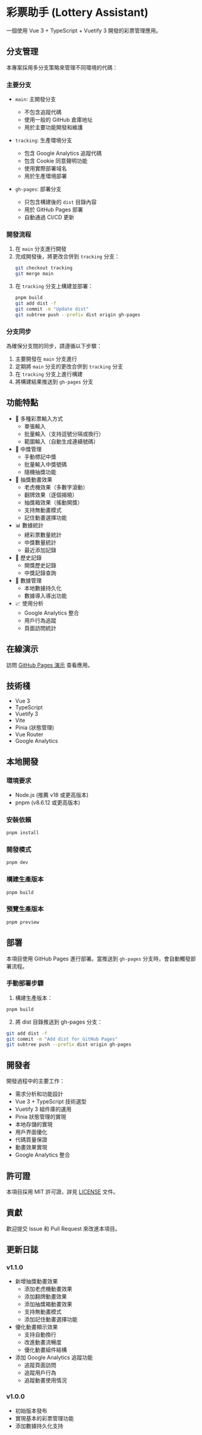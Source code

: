 # 彩票助手 (Lottery Assistant)

一個使用 Vue 3 + TypeScript + Vuetify 3 開發的彩票管理應用。

## 分支管理

本專案採用多分支策略來管理不同環境的代碼：

### 主要分支

- `main`: 主開發分支
  - 不包含追蹤代碼
  - 使用一般的 GitHub 倉庫地址
  - 用於主要功能開發和維護

- `tracking`: 生產環境分支
  - 包含 Google Analytics 追蹤代碼
  - 包含 Cookie 同意聲明功能
  - 使用實際部署域名
  - 用於生產環境部署

- `gh-pages`: 部署分支
  - 只包含構建後的 `dist` 目錄內容
  - 用於 GitHub Pages 部署
  - 自動通過 CI/CD 更新

### 開發流程

1. 在 `main` 分支進行開發
2. 完成開發後，將更改合併到 `tracking` 分支：
   ```bash
   git checkout tracking
   git merge main
   ```
3. 在 `tracking` 分支上構建並部署：
   ```bash
   pnpm build
   git add dist -f
   git commit -m "Update dist"
   git subtree push --prefix dist origin gh-pages
   ```

### 分支同步

為確保分支間的同步，請遵循以下步驟：

1. 主要開發在 `main` 分支進行
2. 定期將 `main` 分支的更改合併到 `tracking` 分支
3. 在 `tracking` 分支上進行構建
4. 將構建結果推送到 `gh-pages` 分支

## 功能特點

- 🎫 多種彩票輸入方式
  - 單張輸入
  - 批量輸入（支持逗號分隔或換行）
  - 範圍輸入（自動生成連續號碼）
- 🎯 中獎管理
  - 手動標記中獎
  - 批量輸入中獎號碼
  - 隨機抽獎功能
- 🎪 抽獎動畫效果
  - 老虎機效果（多數字滾動）
  - 翻牌效果（逐個揭曉）
  - 抽獎箱效果（搖動開獎）
  - 支持無動畫模式
  - 記住動畫選擇功能
- 📊 數據統計
  - 總彩票數量統計
  - 中獎數量統計
  - 最近添加記錄
- 📝 歷史記錄
  - 開獎歷史記錄
  - 中獎記錄查詢
- 💾 數據管理
  - 本地數據持久化
  - 數據導入導出功能
- 📈 使用分析
  - Google Analytics 整合
  - 用戶行為追蹤
  - 頁面訪問統計

## 在線演示

訪問 [GitHub Pages 演示](https://abab5601.github.io/choujiangzhushou/) 查看應用。

## 技術棧

- Vue 3
- TypeScript
- Vuetify 3
- Vite
- Pinia (狀態管理)
- Vue Router
- Google Analytics

## 本地開發

### 環境要求

- Node.js (推薦 v18 或更高版本)
- pnpm (v8.6.12 或更高版本)

### 安裝依賴

```bash
pnpm install
```

### 開發模式

```bash
pnpm dev
```

### 構建生產版本

```bash
pnpm build
```

### 預覽生產版本

```bash
pnpm preview
```

## 部署

本項目使用 GitHub Pages 進行部署。當推送到 `gh-pages` 分支時，會自動觸發部署流程。

### 手動部署步驟

1. 構建生產版本：
```bash
pnpm build
```

2. 將 dist 目錄推送到 gh-pages 分支：
```bash
git add dist -f
git commit -m "Add dist for GitHub Pages"
git subtree push --prefix dist origin gh-pages
```

## 開發者

開發過程中的主要工作：
- 需求分析和功能設計
- Vue 3 + TypeScript 技術選型
- Vuetify 3 組件庫的運用
- Pinia 狀態管理的實現
- 本地存儲的實現
- 用戶界面優化
- 代碼質量保證
- 動畫效果實現
- Google Analytics 整合

## 許可證

本項目採用 MIT 許可證，詳見 [LICENSE](LICENSE) 文件。

## 貢獻

歡迎提交 Issue 和 Pull Request 來改進本項目。

## 更新日誌

### v1.1.0
- 新增抽獎動畫效果
  - 添加老虎機動畫效果
  - 添加翻牌動畫效果
  - 添加抽獎箱動畫效果
  - 支持無動畫模式
  - 添加記住動畫選擇功能
- 優化動畫顯示效果
  - 支持自動換行
  - 改進動畫流暢度
  - 優化動畫組件結構
- 添加 Google Analytics 追蹤功能
  - 追蹤頁面訪問
  - 追蹤用戶行為
  - 追蹤動畫使用情況

### v1.0.0
- 初始版本發布
- 實現基本的彩票管理功能
- 添加數據持久化支持 